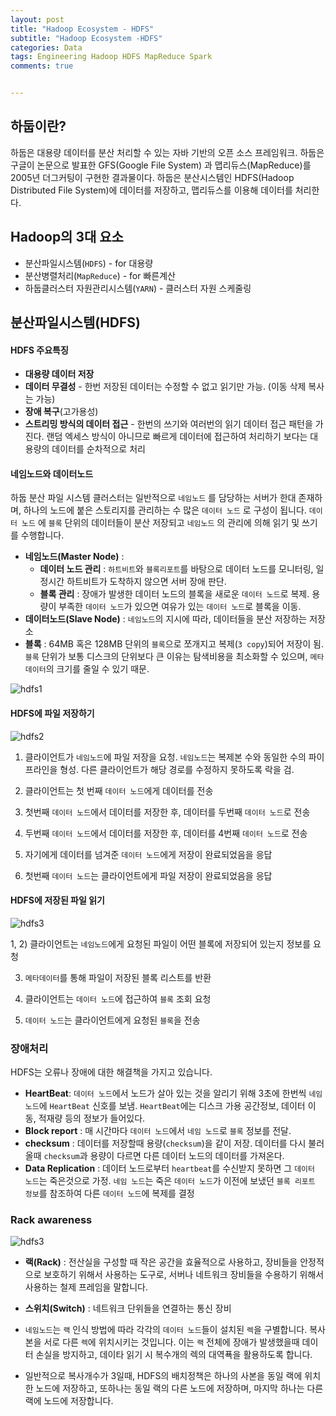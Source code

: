 ```yaml
---  
layout: post  
title: "Hadoop Ecosystem - HDFS"  
subtitle: "Hadoop Ecosystem -HDFS"  
categories: Data
tags: Engineering Hadoop HDFS MapReduce Spark
comments: true  


---  
```

## 하둡이란?

하둡은 대용량 데이터를 분산 처리할 수 있는 자바 기반의 오픈 소스 프레임워크. 하둡은 구글이 논문으로 발표한 GFS(Google File System) 과 맵리듀스(MapReduce)를 2005년 더그커팅이 구현한 결과물이다. 하둡은 분산시스템인 HDFS(Hadoop Distributed File System)에 데이터를 저장하고, 맵리듀스를 이용해 데이터를 처리한다.


## Hadoop의 3대 요소
  - 분산파일시스템(`HDFS`) - for 대용량
  - 분산병렬처리(`MapReduce`) - for 빠른계산
  - 하둡클러스터 자원관리시스템(`YARN`) - 클러스터 자원 스케줄링


## 분산파일시스템(HDFS)

#### HDFS 주요특징

- **대용량 데이터 저장**
- **데이터 무결성** - 한번 저장된 데이터는 수정할 수 없고 읽기만 가능. (이동 삭제 복사는 가능)
- **장애 복구**(고가용성)
- **스트리밍 방식의 데이터 접근** - 한번의 쓰기와 여러번의 읽기 데이터 접근 패턴을 가진다. 랜덤 엑세스 방식이 아니므로 빠르게 데이터에 접근하여 처리하기 보다는 대용량의 데이터를 순차적으로 처리

#### 네임노드와 데이터노드

하둡 분산 파일 시스템 클러스터는 일반적으로 `네임노드` 를 담당하는 서버가 한대 존재하며, 하나의 노드에 붙은 스토리지를 관리하는 수 많은 `데이터 노드` 로 구성이 됩니다. `데이터 노드` 에 `블록` 단위의 데이터들이 분산 저장되고 `네임노드` 의 관리에 의해 읽기 및 쓰기를 수행합니다.


- **네임노드(Master Node)** :
  -  **데이터 노드 관리** : `하트비트`와 `블록리포트`를 바탕으로 데이터 노드를 모니터링, 일정시간 하트비트가 도착하지 않으면 서버 장애 판단.
  - **블록 관리** : 장애가 발생한 데이터 노드의 블록을 새로운 `데이터 노드`로 복제. 용량이 부족한 `데이터 노드`가 있으면 여유가 있는 `데이터 노드`로 블록을 이동.
- **데이터노드(Slave Node)** : `네임노드`의 지시에 따라, 데이터들을 분산 저장하는 저장소
- **블록** : 64MB 혹은 128MB 단위의 `블록`으로 쪼개지고 복제(`3 copy`)되어 저장이 됨. `블록` 단위가 보통 디스크의 단위보다 큰 이유는 탐색비용을 최소화할 수 있으며, `메타데이터`의 크기를 줄일 수 있기 때문.

![hdfs1](https://yunsikus.github.io/assets/img/post_img/하둡3.jpeg)

#### HDFS에 파일 저장하기

![hdfs2](https://yunsikus.github.io/assets/img/post_img/하둡1.jpg)

1. 클라이언트가 `네임노드`에 파일 저장을 요청. `네임노드`는 복제본 수와 동일한 수의 파이프라인을 형성. 다른 클라이언트가 해당 경로를 수정하지 못하도록 락을 검.  

2. 클라이언트는 첫 번째 `데이터 노드`에게 데이터를 전송

3. 첫번째 `데이터 노드`에서 데이터를 저장한 후, 데이터를 두번째 `데이터 노드`로 전송

4. 두번째 `데이터 노드`에서 데이터를 저장한 후, 데이터를 4번째 `데이터 노드`로 전송

5. 자기에게 데이터를 넘겨준 `데이터 노드`에게 저장이 완료되었음을 응답

7. 첫번째 `데이터 노드`는 클라이언트에게 파일 저장이 완료되었음을 응답


#### HDFS에 저장된 파일 읽기

![hdfs3](https://yunsikus.github.io/assets/img/post_img/하둡2.jpg)

1, 2) 클라이언트는 `네임노드`에게 요청된 파일이 어떤 블록에 저장되어 있는지 정보를 요청

3)  `메타데이터`를 통해 파일이 저장된 블록 리스트를 반환

4)  클라이언트는 `데이터 노드`에 접근하여 `블록` 조회 요청

5)  `데이터 노드`는 클라이언트에게 요청된 `블록`을 전송

### 장애처리

HDFS는 오류나 장애에 대한 해결책을 가지고 있습니다.

  - **HeartBeat**: `데이터 노드`에서 노드가 살아 있는 것을 알리기 위해 3초에 한번씩 `네임노드`에 `HeartBeat` 신호를 보냄. `HeartBeat`에는 디스크 가용 공간정보, 데이터 이동, 적재량 등의 정보가 들어있다.
  - **Block report** : 매 시간마다 `데이터 노드`에서 `네임 노드`로 `블록` 정보를 전달.
  - **checksum** : 데이터를 저장할때 용량(`checksum`)을 같이 저장. 데이터를 다시 불러올때 `checksum`과 용량이 다르면 다른 데이터 노드의 데이터를 가져온다.
  - **Data Replication** : 데이터 노드로부터 `heartbeat`를 수신받지 못하면 그 `데이터 노드`는 죽은것으로 가정. `네임 노드`는 죽은 `데이터 노드`가 이전에 보냈던 `블록 리포트 정보`를 참조하여 다른 `데이터 노드`에 복제를 결정


### Rack awareness
![hdfs3](https://yunsikus.github.io/assets/img/post_img/하둡4.jpg)

- **랙(Rack)** : 전산실을 구성할 때 작은 공간을 효율적으로 사용하고, 장비들을 안정적으로 보호하기 위해서 사용하는 도구로, 서버나 네트워크 장비들을 수용하기 위해서 사용하는 철제 프레임을 말합니다.

- **스위치(Switch)** : 네트워크 단위들을 연결하는 통신 장비

- `네임노드`는 `랙` 인식 방법에 따라 각각의 `데이터 노드`들이 설치된 `렉`을 구별합니다. 복사본을 서로 다른 `렉`에 위치시키는 것입니다. 이는 `랙` 전체에 장애가 발생했을때 데이터 손실을 방지하고, 데이타 읽기 시 복수개의 렉의 대역푝을 활용하도록 합니다.

- 일반적으로 복사개수가 3일때, HDFS의 배치정책은 하나의 사본을 동일 랙에 위치한 노드에 저장하고, 또하나는 동일 랙의 다른 노드에 저장하며, 마지막 하나는 다른 랙에 노드에 저장합니다.
